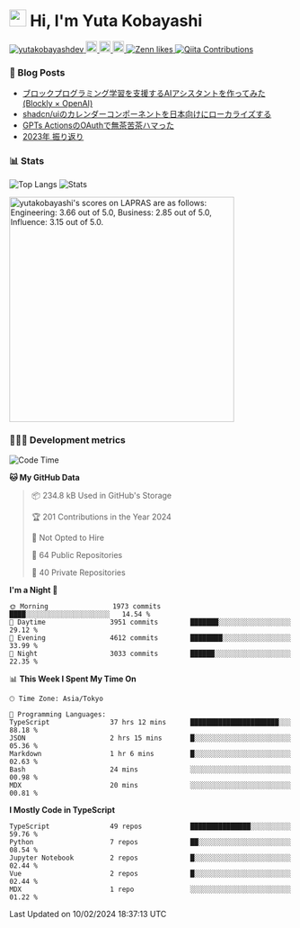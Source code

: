 <h1><img src="https://emojis.slackmojis.com/emojis/images/1613942336/14158/balloons.gif?1613942336" width="30"/> Hi, I'm Yuta Kobayashi</h1>

<p align="left"> 
  <a href="https://github.com/yutakobayashidev/yutakobayashidev/">
    <img src="https://komarev.com/ghpvc/?username=yutakobayashdev" alt="yutakobayashdev" />
  </a>
  <a href="https://mastodon.social/@yutakobayashi">
    <img height="20" src="https://img.shields.io/mastodon/follow/107202517736161782?domain=https%3A%2F%2Fmastodon.social&label=Mastodon&logo=mastodon&style=plastic" />
  </a>
  <a href="https://github.com/yutakobayashidev">
    <img height="20" src="https://img.shields.io/github/followers/yutakobayashidev?label=follow&logo=github&style=flat" />
  </a>
  <a href="https://www.reddit.com/user/yutakobayashi">
    <img height="20" src="https://img.shields.io/reddit/user-karma/combined/yutakobayashi?label=Reddit&logo=reddit&style=flat" />
  </a>
  <a href="https://zenn.dev/yutakobayashi">
    <img src="https://badgen.org/img/zenn/yutakobayashi/likes?style=plastic" alt="Zenn likes" />
  </a>
  <a href="https://qiita.com/yutakobayashi">
    <img src="https://badgen.org/img/qiita/yutakobayashi/contributions?style=plastic" alt="Qiita Contributions" />
  </a>
</p>

### 📕 Blog Posts

<!-- BLOG-POST-LIST:START -->
- [ブロックプログラミング学習を支援するAIアシスタントを作ってみた &lpar;Blockly × OpenAI&rpar;](https://zenn.dev/yutakobayashi/articles/blockly-openai)
- [shadcn/uiのカレンダーコンポーネントを日本向けにローカライズする](https://zenn.dev/yutakobayashi/articles/shadcn-calender-ja)
- [GPTs ActionsのOAuthで無茶苦茶ハマった](https://zenn.dev/yutakobayashi/articles/gpts-oauth-error)
- [2023年 振り返り](https://yutakobayashi.dev/blog/2023)
<!-- BLOG-POST-LIST:END -->

### 📊 Stats

![Top Langs](https://github-readme-stats.vercel.app/api/top-langs/?username=yutakobayashidev)
![Stats](https://github-readme-stats.vercel.app/api?username=yutakobayashidev&count_private=true&show_icons=true&line_height=40)

<!--START_SECTION:lapras-card-->
<p ><a href="https://lapras.com/public/yutakobayashi" target="_blank" rel="noopener noreferrer"><img alt="yutakobayashi's scores on LAPRAS are as follows: Engineering: 3.66 out of 5.0, Business: 2.85 out of 5.0, Influence: 3.15 out of 5.0." src="https://lapras-card-generator.vercel.app/api/svg?e=3.66&b=2.85&i=3.15&b1=%23020e27&b2=%230e5593&i1=%2303102f&i2=%231688bf&l=en" width="400" ></a></p>
<!--END_SECTION:lapras-card-->

### 👩🏻‍💻 Development metrics

<!--START_SECTION:waka-->
![Code Time](http://img.shields.io/badge/Code%20Time-2%2C455%20hrs%2021%20mins-blue)

**🐱 My GitHub Data** 

> 📦 234.8 kB Used in GitHub's Storage 
 > 
> 🏆 201 Contributions in the Year 2024
 > 
> 🚫 Not Opted to Hire
 > 
> 📜 64 Public Repositories 
 > 
> 🔑 40 Private Repositories 
 > 
**I'm a Night 🦉** 

```text
🌞 Morning                1973 commits        ████░░░░░░░░░░░░░░░░░░░░░   14.54 % 
🌆 Daytime                3951 commits        ███████░░░░░░░░░░░░░░░░░░   29.12 % 
🌃 Evening                4612 commits        ████████░░░░░░░░░░░░░░░░░   33.99 % 
🌙 Night                  3033 commits        ██████░░░░░░░░░░░░░░░░░░░   22.35 % 
```


📊 **This Week I Spent My Time On** 

```text
🕑︎ Time Zone: Asia/Tokyo

💬 Programming Languages: 
TypeScript               37 hrs 12 mins      ██████████████████████░░░   88.18 % 
JSON                     2 hrs 15 mins       █░░░░░░░░░░░░░░░░░░░░░░░░   05.36 % 
Markdown                 1 hr 6 mins         █░░░░░░░░░░░░░░░░░░░░░░░░   02.63 % 
Bash                     24 mins             ░░░░░░░░░░░░░░░░░░░░░░░░░   00.98 % 
MDX                      20 mins             ░░░░░░░░░░░░░░░░░░░░░░░░░   00.81 % 
```

**I Mostly Code in TypeScript** 

```text
TypeScript               49 repos            ███████████████░░░░░░░░░░   59.76 % 
Python                   7 repos             ██░░░░░░░░░░░░░░░░░░░░░░░   08.54 % 
Jupyter Notebook         2 repos             █░░░░░░░░░░░░░░░░░░░░░░░░   02.44 % 
Vue                      2 repos             █░░░░░░░░░░░░░░░░░░░░░░░░   02.44 % 
MDX                      1 repo              ░░░░░░░░░░░░░░░░░░░░░░░░░   01.22 % 
```




 Last Updated on 10/02/2024 18:37:13 UTC
<!--END_SECTION:waka-->
